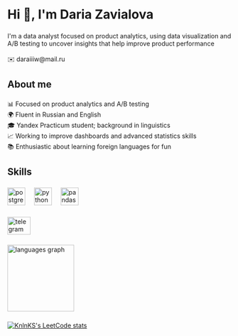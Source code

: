 <h1 align="left">Hi 👋, I'm Daria Zavialova</h1>

###

<p align="left">I'm a data analyst focused on product analytics, using data visualization and A/B testing to uncover insights that help improve product performance<br><br>✉️ daraiiiw@mail.ru<br></p>

###

<h2 align="left">About me</h2>

###

<p align="left">📊 Focused on product analytics  and A/B testing<br>🌍 Fluent in Russian and English<br>🎓 Yandex Practicum student; background in linguistics<br>📈 Working to improve dashboards and advanced statistics skills<br>📚 Enthusiastic about learning foreign languages for fun</p>

###

<h2 align="left">Skills</h2>

###

<div align="left">
  <img src="https://cdn.jsdelivr.net/gh/devicons/devicon/icons/postgresql/postgresql-original.svg" height="40" alt="postgresql logo"  />
  <img width="12" />
  <img src="https://cdn.jsdelivr.net/gh/devicons/devicon/icons/python/python-original.svg" height="40" alt="python logo"  />
  <img width="12" />
  <img src="https://cdn.jsdelivr.net/gh/devicons/devicon/icons/pandas/pandas-original.svg" height="40" alt="pandas logo"  />
</div>

###

<div align="left">
  <a href="https://t.me/daraiiidarai" target="_blank">
    <img src="https://raw.githubusercontent.com/maurodesouza/profile-readme-generator/master/src/assets/icons/social/telegram/default.svg" width="52" height="40" alt="telegram logo"  />
  </a>
</div>

###

<div align="left">
  <img src="https://github-readme-stats.vercel.app/api/top-langs?username=daraiii-darai&locale=en&hide_title=false&layout=compact&card_width=320&langs_count=5&theme=github_dark&hide_border=true&order=2" height="150" alt="languages graph"  />
</div>

###

[![KnlnKS's LeetCode stats](https://leetcode-stats-six.vercel.app/api?username=daraii)](https://github.com/madushadhanushka/github-readme)
